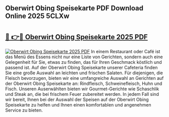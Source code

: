 ## Oberwirt Obing Speisekarte PDF Download Online 2025 5CLXw

# <h2><a href="http://gcbka3.nevu.top/?p=Oberwirt+Obing+Speisekarte">🔗 👉🔴 Oberwirt Obing Speisekarte 2025 PDF</a></h2>

[![Oberwirt Obing Speisekarte 2025 PDF](https://i.imgur.com/dBaPXMq.png)](http://gcbka3.nevu.top/?p=Oberwirt+Obing+Speisekarte)
In einem Restaurant oder Café ist das Menü des Essens nicht nur eine Liste von Gerichten, sondern auch eine Gelegenheit für Sie, etwas zu finden, das für Ihren Geschmack köstlich und passend ist. Auf der Oberwirt Obing Speisekarte unserer Cafeteria finden Sie eine große Auswahl an leichten und frischen Salaten. Für diejenigen, die Fleisch bevorzugen, bieten wir eine umfangreiche Auswahl an Gerichten auf der Oberwirt Obing Speisekarte an: Rindfleisch, Schweinefleisch, Huhn und Fisch. Unseren Auserwählten bieten wir Gourmet-Gerichte wie Schaschlik und Steak an, die bei frischem Feuer zubereitet werden. In jedem Fall sind wir bereit, Ihnen bei der Auswahl der Speisen auf der Oberwirt Obing Speisekarte zu helfen und Ihnen einen komfortablen und angenehmen Service zu bieten.
